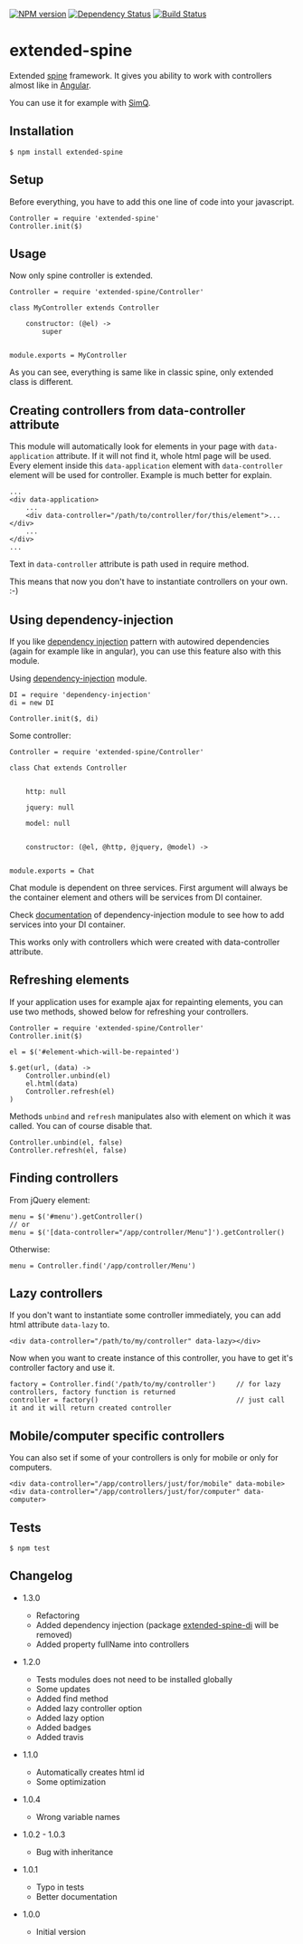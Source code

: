 [![NPM version](https://badge.fury.io/js/extended-spine.png)](http://badge.fury.io/js/extended-spine)
[![Dependency Status](https://gemnasium.com/sakren/node-extended-spine.png)](https://gemnasium.com/sakren/node-extended-spine)
[![Build Status](https://travis-ci.org/sakren/node-extended-spine.png?branch=master)](https://travis-ci.org/sakren/node-extended-spine)

# extended-spine

Extended [spine](https://npmjs.org/package/spine) framework. It gives you ability to work with controllers almost
like in [Angular](http://angularjs.org/).

You can use it for example with [SimQ](https://npmjs.org/package/simq).

## Installation

```
$ npm install extended-spine
```

## Setup

Before everything, you have to add this one line of code into your javascript.

```
Controller = require 'extended-spine'
Controller.init($)
```

## Usage

Now only spine controller is extended.

```
Controller = require 'extended-spine/Controller'

class MyController extends Controller

	constructor: (@el) ->
		super


module.exports = MyController
```

As you can see, everything is same like in classic spine, only extended class is different.

## Creating controllers from data-controller attribute

This module will automatically look for elements in your page with `data-application` attribute. If it will not find it, whole html page will
be used. Every element inside this `data-application` element with `data-controller` element will be used for controller.
Example is much better for explain.

```
...
<div data-application>
	...
	<div data-controller="/path/to/controller/for/this/element">...</div>
	...
</div>
...
```

Text in `data-controller` attribute is path used in require method.

This means that now you don't have to instantiate controllers on your own. :-)

## Using dependency-injection

If you like [dependency injection](http://en.wikipedia.org/wiki/Dependency_injection) pattern with autowired dependencies
(again for example like in angular), you can use this feature also with this module.

Using [dependency-injection](https://github.com/sakren/node-dependency-injection) module.

```
DI = require 'dependency-injection'
di = new DI

Controller.init($, di)
```

Some controller:
```
Controller = require 'extended-spine/Controller'

class Chat extends Controller


	http: null

	jquery: null

	model: null


	constructor: (@el, @http, @jquery, @model) ->


module.exports = Chat
```

Chat module is dependent on three services. First argument will always be the container element and others will be services
from DI container.

Check [documentation](https://github.com/sakren/node-dependency-injection/blob/master/README.md) of dependency-injection
module to see how to add services into your DI container.

This works only with controllers which were created with data-controller attribute.

## Refreshing elements

If your application uses for example ajax for repainting elements, you can use two methods, showed below for refreshing
your controllers.

```
Controller = require 'extended-spine/Controller'
Controller.init($)

el = $('#element-which-will-be-repainted')

$.get(url, (data) ->
	Controller.unbind(el)
	el.html(data)
	Controller.refresh(el)
)
```

Methods `unbind` and `refresh` manipulates also with element on which it was called. You can of course disable that.

```
Controller.unbind(el, false)
Controller.refresh(el, false)
```

## Finding controllers

From jQuery element:
```
menu = $('#menu').getController()
// or
menu = $('[data-controller="/app/controller/Menu"]').getController()
```

Otherwise:
```
menu = Controller.find('/app/controller/Menu')
```

## Lazy controllers
If you don't want to instantiate some controller immediately, you can add html attribute `data-lazy` to.

```
<div data-controller="/path/to/my/controller" data-lazy></div>
```

Now when you want to create instance of this controller, you have to get it's controller factory and use it.

```
factory = Controller.find('/path/to/my/controller')		// for lazy controllers, factory function is returned
controller = factory()									// just call it and it will return created controller
```

## Mobile/computer specific controllers

You can also set if some of your controllers is only for mobile or only for computers.

```
<div data-controller="/app/controllers/just/for/mobile" data-mobile>
<div data-controller="/app/controllers/just/for/computer" data-computer>
```

## Tests

```
$ npm test
```

## Changelog

* 1.3.0
	+ Refactoring
	+ Added dependency injection (package [extended-spine-di](https://github.com/sakren/node-extended-spine-di) will be removed)
	+ Added property fullName into controllers

* 1.2.0
	+ Tests modules does not need to be installed globally
	+ Some updates
	+ Added find method
	+ Added lazy controller option
	+ Added lazy option
	+ Added badges
	+ Added travis

* 1.1.0
	+ Automatically creates html id
	+ Some optimization

* 1.0.4
	+ Wrong variable names

* 1.0.2 - 1.0.3
	+ Bug with inheritance

* 1.0.1
	+ Typo in tests
	+ Better documentation

* 1.0.0
	+ Initial version